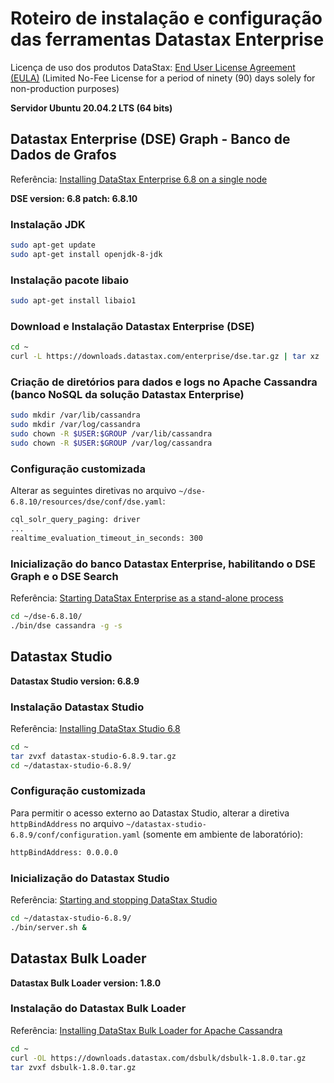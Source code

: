 # Roteiro de instalação e configuração das ferramentas Datastax Enterprise

Licença de uso dos produtos DataStax: [End User License Agreement (EULA)](https://www.datastax.com/legal/datastax-enterprise-terms) (Limited No-Fee License for a period of ninety (90) days solely for non-production purposes)

__Servidor Ubuntu 20.04.2 LTS (64 bits)__

## Datastax Enterprise (DSE) Graph - Banco de Dados de Grafos
Referência: [Installing DataStax Enterprise 6.8 on a single node](https://docs.datastax.com/en/install/6.8/install/dseBasicInstall.html)

__DSE version: 6.8 patch: 6.8.10__

### Instalação JDK
```sh
sudo apt-get update
sudo apt-get install openjdk-8-jdk
```

### Instalação pacote libaio
```sh
sudo apt-get install libaio1
```

### Download e Instalação Datastax Enterprise (DSE)
```sh
cd ~
curl -L https://downloads.datastax.com/enterprise/dse.tar.gz | tar xz
```

### Criação de diretórios para dados e logs no Apache Cassandra (banco NoSQL da solução Datastax Enterprise)
```sh
sudo mkdir /var/lib/cassandra
sudo mkdir /var/log/cassandra
sudo chown -R $USER:$GROUP /var/lib/cassandra
sudo chown -R $USER:$GROUP /var/log/cassandra
```

### Configuração customizada

Alterar as seguintes diretivas no arquivo ```~/dse-6.8.10/resources/dse/conf/dse.yaml```:
```sh
cql_solr_query_paging: driver
...
realtime_evaluation_timeout_in_seconds: 300
```

### Inicialização do banco Datastax Enterprise, habilitando o DSE Graph e o DSE Search
Referência: [Starting DataStax Enterprise as a stand-alone process](https://docs.datastax.com/en/dse/6.0/dse-admin/datastax_enterprise/operations/startStop/startDseStandalone.html)

```sh
cd ~/dse-6.8.10/
./bin/dse cassandra -g -s
```

## Datastax Studio

__Datastax Studio version: 6.8.9__

### Instalação Datastax Studio
Referência: [Installing DataStax Studio 6.8](https://docs.datastax.com/en/install/6.8/install/installStudio.html)

```sh
cd ~
tar zvxf datastax-studio-6.8.9.tar.gz
cd ~/datastax-studio-6.8.9/
```
### Configuração customizada

Para permitir o acesso externo ao Datastax Studio, alterar a diretiva ```httpBindAddress``` no arquivo ```~/datastax-studio-6.8.9/conf/configuration.yaml``` (somente em ambiente de laboratório):
```sh
httpBindAddress: 0.0.0.0
```

### Inicialização do Datastax Studio
Referência: [Starting and stopping DataStax Studio](https://docs.datastax.com/en/studio/6.8/studio/studioStartStop.html)

```sh
cd ~/datastax-studio-6.8.9/
./bin/server.sh &
```

## Datastax Bulk Loader

__Datastax Bulk Loader version: 1.8.0__

### Instalação do Datastax Bulk Loader
Referência: [Installing DataStax Bulk Loader for Apache Cassandra](https://docs.datastax.com/en/dsbulk/doc/dsbulk/install/dsbulkInstall.html)

```sh
cd ~
curl -OL https://downloads.datastax.com/dsbulk/dsbulk-1.8.0.tar.gz 
tar zvxf dsbulk-1.8.0.tar.gz
```
